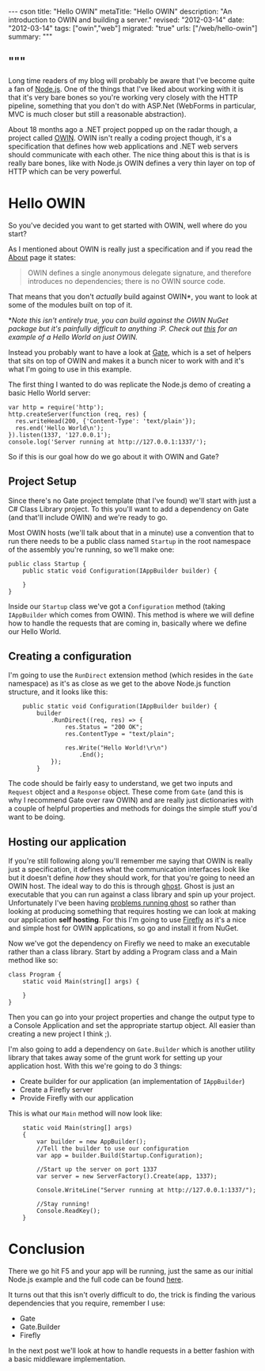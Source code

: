 --- cson
title: "Hello OWIN"
metaTitle: "Hello OWIN"
description: "An introduction to OWIN and building a server."
revised: "2012-03-14"
date: "2012-03-14"
tags: ["owin","web"]
migrated: "true"
urls: ["/web/hello-owin"]
summary: """

"""
---
Long time readers of my blog will probably be aware that I've become quite a fan of [Node.js](http://nodejs.org). One of the things that I've liked about working with it is that it's very bare bones so you're working very closely with the HTTP pipeline, something that you don't do with ASP.Net (WebForms in particular, MVC is much closer but still a reasonable abstraction).

About 18 months ago a .NET project popped up on the radar though, a project called [OWIN](http://owin.org). OWIN isn't really a coding project though, it's a specification that defines how web applications and .NET web servers should communicate with each other. The nice thing about this is that is is really bare bones, like with Node.js OWIN defines a very thin layer on top of HTTP which can be very powerful.

# Hello OWIN

So you've decided you want to get started with OWIN, well where do you start?

As I mentioned about OWIN is really just a specification and if you read the [About](http://owin.org/#about) page it states:

> OWIN defines a single anonymous delegate signature, and therefore introduces no dependencies; there is no OWIN source code.

That means that you don't *actually* build against OWIN*, you want to look at some of the modules built on top of it.

**Note this isn't entirely true, you can build against the OWIN NuGet package but it's painfully difficult to anything :P. Check out [this](https://github.com/loudej/firefly/blob/541d0a77648dc1214fe280fa0b3a143e2d3a0373/src/sample/HelloWorld/Program.cs) for an example of a Hello World on just OWIN.*

Instead you probably want to have a look at [Gate](http://nuget.org/packages/gate), which is a set of helpers that sits on top of OWIN and makes it a bunch nicer to work with and it's what I'm going to use in this example.

The first thing I wanted to do was replicate the Node.js demo of creating a basic Hello World server:

	var http = require('http');
	http.createServer(function (req, res) {
	  res.writeHead(200, {'Content-Type': 'text/plain'});
	  res.end('Hello World\n');
	}).listen(1337, '127.0.0.1');
	console.log('Server running at http://127.0.0.1:1337/');
	
So if this is our goal how do we go about it with OWIN and Gate?

## Project Setup

Since there's no Gate project template (that I've found) we'll start with just a C# Class Library project. To this you'll want to add a dependency on Gate (and that'll include OWIN) and we're ready to go.

Most OWIN hosts (we'll talk about that in a minute) use a convention that to run there needs to be a public class named `Startup` in the root namespace of the assembly you're running, so we'll make one:

	public class Startup {
		public static void Configuration(IAppBuilder builder) {
		
		}
	}
	
Inside our `Startup` class we've got a `Configuration` method (taking `IAppBuilder` which comes from OWIN). This method is where we will define how to handle the requests that are coming in, basically where we define our Hello World.

## Creating a configuration

I'm going to use the `RunDirect` extension method (which resides in the `Gate` namespace) as it's as close as we get to the above Node.js function structure, and it looks like this:

        public static void Configuration(IAppBuilder builder) {
            builder
                .RunDirect((req, res) => {
                    res.Status = "200 OK";
                    res.ContentType = "text/plain";

                    res.Write("Hello World!\r\n")
                    	.End();
                });
            }
            
The code should be fairly easy to understand, we get two inputs and `Request` object and a `Response` object. These come from `Gate` (and this is why I recommend Gate over raw OWIN) and are really just dictionaries with a couple of helpful properties and methods for doings the simple stuff you'd want to be doing. 

## Hosting our application

If you're still following along you'll remember me saying that OWIN is really just a specification, it defines what the communication interfaces look like but it doesn't define *how* they should work, for that you're going to need an OWIN host. The ideal way to do this is through [ghost](http://whereslou.com/2012/02/20/ghost-exe-a-generic-host-for-owin-applications). Ghost is just an executable that you can run against a class library and spin up your project. Unfortunately I've been having [problems running ghost](https://github.com/owin/gate/issues/74) so rather than looking at producing something that requires hosting we can look at making our application **self hosting**. For this I'm going to use [Firefly](http://loudej.github.com/firefly) as it's a nice and simple host for OWIN applications, so go and install it from NuGet.

Now we've got the dependency on Firefly we need to make an executable rather than a class library. Start by adding a Program class and a Main method like so:

	class Program {
		static void Main(string[] args) {
		
		}
	}

Then you can go into your project properties and change the output type to a Console Application and set the appropriate startup object. All easier than creating a new project I think ;).

I'm also going to add a dependency on `Gate.Builder` which is another utility library that takes away some of the grunt work for setting up your application host. With this we're going to do 3 things:

* Create builder for our application (an implementation of `IAppBuilder`)
* Create a Firefly server
* Provide Firefly with our application

This is what our `Main` method will now look like:

        static void Main(string[] args)
        {
            var builder = new AppBuilder();
            //Tell the builder to use our configuration
            var app = builder.Build(Startup.Configuration);

            //Start up the server on port 1337
            var server = new ServerFactory().Create(app, 1337);

            Console.WriteLine("Server running at http://127.0.0.1:1337/");

            //Stay running!
            Console.ReadKey();
        }
        
# Conclusion

There we go hit F5 and your app will be running, just the same as our initial Node.js example and the full code can be found [here](https://gist.github.com/2032972).

It turns out that this isn't overly difficult to do, the trick is finding the various dependencies that you require, remember I use:

* Gate
* Gate.Builder
* Firefly

In the next post we'll look at how to handle requests in a better fashion with a basic middleware implementation.